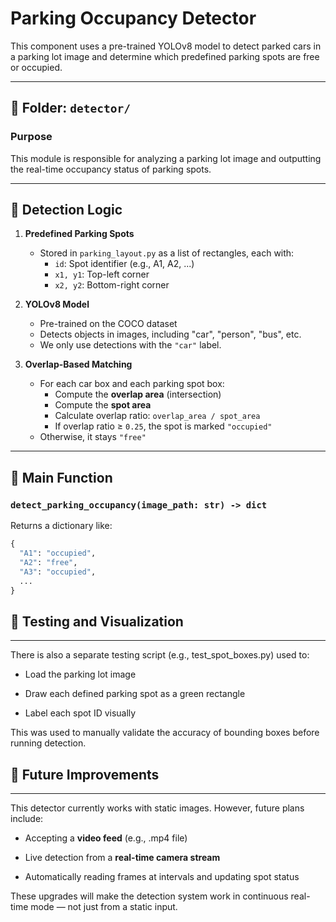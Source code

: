 # Parking Occupancy Detector

This component uses a pre-trained YOLOv8 model to detect parked cars in a parking lot image and determine which predefined parking spots are free or occupied.

---

## 📍 Folder: `detector/`

### Purpose
This module is responsible for analyzing a parking lot image and outputting the real-time occupancy status of parking spots.

---

## 🧠 Detection Logic

1. **Predefined Parking Spots**
   - Stored in `parking_layout.py` as a list of rectangles, each with:
     - `id`: Spot identifier (e.g., A1, A2, ...)
     - `x1, y1`: Top-left corner
     - `x2, y2`: Bottom-right corner

2. **YOLOv8 Model**
   - Pre-trained on the COCO dataset
   - Detects objects in images, including "car", "person", "bus", etc.
   - We only use detections with the `"car"` label.

3. **Overlap-Based Matching**
   - For each car box and each parking spot box:
     - Compute the **overlap area** (intersection)
     - Compute the **spot area**
     - Calculate overlap ratio: `overlap_area / spot_area`
     - If overlap ratio ≥ `0.25`, the spot is marked `"occupied"`
   - Otherwise, it stays `"free"`

---

## 🚀 Main Function

### `detect_parking_occupancy(image_path: str) -> dict`

Returns a dictionary like:


```python
{
  "A1": "occupied",
  "A2": "free",
  "A3": "occupied",
  ...
}
```

## 🧪 Testing and Visualization
----------------------
There is also a separate testing script (e.g., test\_spot\_boxes.py) used to:

*   Load the parking lot image
    
*   Draw each defined parking spot as a green rectangle
    
*   Label each spot ID visually
    

This was used to manually validate the accuracy of bounding boxes before running detection.

## 🔄 Future Improvements
----------------------

This detector currently works with static images. However, future plans include:

*   Accepting a **video feed** (e.g., .mp4 file)
    
*   Live detection from a **real-time camera stream**
    
*   Automatically reading frames at intervals and updating spot status
    

These upgrades will make the detection system work in continuous real-time mode — not just from a static input.